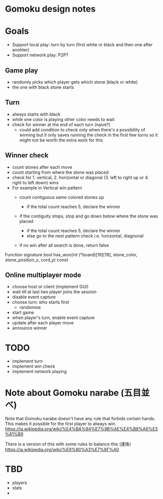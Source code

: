 # Gomoku design notes

# Goals

- Support local play: turn by turn (first white or black and then one after anohter)
- Support network play: P2P?


## Game play

- randomly picks which player gets which stone (black or white)
- the one with black stone starts 

## Turn
- always starts with black
- while one color is playing other color needs to wait
- check for winner at the end of each turn (naive?)
  - could add condition to check only when there's a possibility of winning but it only saves running the check in the first few turns so it might not be worth the extra work for this

## Winner check

- count stones after each move
- count starting from where the stone was placed
- check for 1. vertical, 2. horizontal or diagonal (3. left to right up or 4. right to left down) wins
- For example in Vertical win pattern
  - count contiguous same colored stones up
    - if the total count reaches 5, declare the winner
  - if the contiguity stops, stop and go down below where the stone was placed
    - if the total count reaches 5, declare the winner
    - else go to the next pattern check i.e. horizontal, diagnonal

  - if no win after all search is done, return false 
  
Function signature
bool has_won(int (*board)[19][19], stone_color, stone_position_x, cord_y) const

## Online multiplayer mode

- choose host or client (implement GUI)
- wait till at last two player joins the session
- disable event capture
- choose turn: who starts first
  - randomise
- start game
- when player's turn, enable event capture
- update after each player move
- announce winner


# TODO

- implement turn
- implement win check
- implement network playing


# Note about Gomoku narabe (五目並べ)

Note that Gomoku narabe doesn't have any rule that forbids certain hands. This makes it possible for the first player to always win. 
https://ja.wikipedia.org/wiki/%E4%BA%94%E7%9B%AE%E4%B8%A6%E3%81%B9

There is a version of this with some rules to balance this (連珠) https://ja.wikipedia.org/wiki/%E9%80%A3%E7%8F%A0


# TBD
- players
- stats
- 




